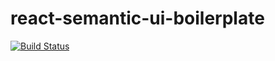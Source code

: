 # react-semantic-ui-boilerplate

[![Build Status](https://travis-ci.org/a-mujthaba321/react-semantic-boilerplate.svg?branch=master)](https://travis-ci.org/a-mujthaba321/react-semantic-boilerplate)

